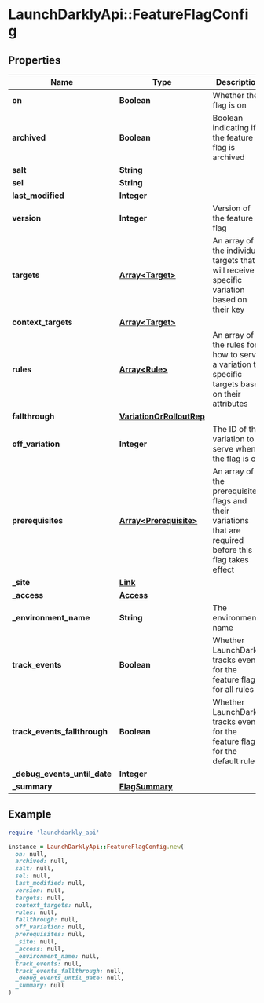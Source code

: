 # LaunchDarklyApi::FeatureFlagConfig

## Properties

| Name | Type | Description | Notes |
| ---- | ---- | ----------- | ----- |
| **on** | **Boolean** | Whether the flag is on |  |
| **archived** | **Boolean** | Boolean indicating if the feature flag is archived |  |
| **salt** | **String** |  |  |
| **sel** | **String** |  |  |
| **last_modified** | **Integer** |  |  |
| **version** | **Integer** | Version of the feature flag |  |
| **targets** | [**Array&lt;Target&gt;**](Target.md) | An array of the individual targets that will receive a specific variation based on their key | [optional] |
| **context_targets** | [**Array&lt;Target&gt;**](Target.md) |  | [optional] |
| **rules** | [**Array&lt;Rule&gt;**](Rule.md) | An array of the rules for how to serve a variation to specific targets based on their attributes | [optional] |
| **fallthrough** | [**VariationOrRolloutRep**](VariationOrRolloutRep.md) |  | [optional] |
| **off_variation** | **Integer** | The ID of the variation to serve when the flag is off | [optional] |
| **prerequisites** | [**Array&lt;Prerequisite&gt;**](Prerequisite.md) | An array of the prerequisite flags and their variations that are required before this flag takes effect | [optional] |
| **_site** | [**Link**](Link.md) |  |  |
| **_access** | [**Access**](Access.md) |  | [optional] |
| **_environment_name** | **String** | The environment name |  |
| **track_events** | **Boolean** | Whether LaunchDarkly tracks events for the feature flag, for all rules |  |
| **track_events_fallthrough** | **Boolean** | Whether LaunchDarkly tracks events for the feature flag, for the default rule |  |
| **_debug_events_until_date** | **Integer** |  | [optional] |
| **_summary** | [**FlagSummary**](FlagSummary.md) |  | [optional] |

## Example

```ruby
require 'launchdarkly_api'

instance = LaunchDarklyApi::FeatureFlagConfig.new(
  on: null,
  archived: null,
  salt: null,
  sel: null,
  last_modified: null,
  version: null,
  targets: null,
  context_targets: null,
  rules: null,
  fallthrough: null,
  off_variation: null,
  prerequisites: null,
  _site: null,
  _access: null,
  _environment_name: null,
  track_events: null,
  track_events_fallthrough: null,
  _debug_events_until_date: null,
  _summary: null
)
```

